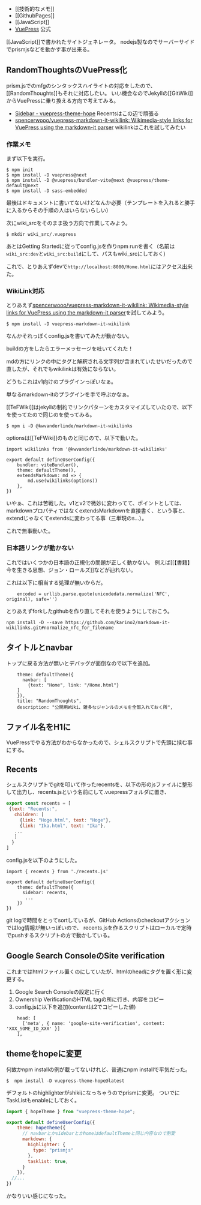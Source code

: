 - [[技術的なメモ]]
- [[GithubPages]]
- [[JavaScript]]
- [VuePress](https://v2.vuepress.vuejs.org/) 公式

[[JavaScript]]で書かれたサイトジェネレータ。
nodejs製なのでサーバーサイドでprismjsなどを動かす事が出来る。

## RandomThoughtsのVuePress化

prism.jsでのmfgのシンタックスハイライトの対応をしたので、[[RandomThoughts]]もそれに対応したい。
いい機会なのでJekyllの[[GitWiki]]からVuePressに乗り換える方向で考えてみる。

- [Sidebar - vuepress-theme-hope](https://theme-hope.vuejs.press/guide/layout/sidebar.html#string-format) Recentsはこの辺で頑張る
- [spencerwooo/vuepress-markdown-it-wikilink: Wikimedia-style links for VuePress using the markdown-it parser](https://github.com/spencerwooo/vuepress-markdown-it-wikilink) wikilinkはこれを試してみたい

### 作業メモ

まず以下を実行。

```
$ npm init
$ npm install -D vuepress@next
$ npm install -D @vuepress/bundler-vite@next @vuepress/theme-default@next
$ npm install -D sass-embedded
```

最後はドキュメントに書いてないけどなんか必要（テンプレートを入れると勝手に入るからその手順の人はいらないらしい）

次にwiki_srcをそのまま扱う方向で作業してみよう。

```
$ mkdir wiki_src/.vuepress
```

あとはGetting Startedに従ってconfig.jsを作りnpm runを書く（名前は`wiki_src:dev`と`wiki_src:build`にして、パスもwiki_srcにしておく)

これで、とりあえずdevで`http://localhost:8080/Home.html`にはアクセス出来た。

### WikiLink対応

とりあえず[spencerwooo/vuepress-markdown-it-wikilink: Wikimedia-style links for VuePress using the markdown-it parser](https://github.com/spencerwooo/vuepress-markdown-it-wikilink)を試してみよう。

```
$ npm install -D vuepress-markdown-it-wikilink
```

なんかそれっぽくconfig.jsを書いてみたが動かない。

buildの方をしたらエラーメッセージを吐いてくれた！

mdの方にリンクの中にタグと解釈される文字列が含まれていたせいだったので直したが、それでもwikilinkは有効にならない。

どうもこれはv1向けのプラグインっぽいなぁ。

単なるmarkdown-itのプラグインを手で呼ぶかなぁ。

[[TeFWiki]]はjekyllの制約でリンクパターンをカスタマイズしていたので、以下を使ってたので同じのを使ってみる。

```
$ npm i -D @kwvanderlinde/markdown-it-wikilinks
```

optionsは[[TeFWiki]]のものと同じので、以下で動いた。

```
import wikilinks from '@kwvanderlinde/markdown-it-wikilinks'

export default defineUserConfig({
    bundler: viteBundler(),
    theme: defaultTheme(),
    extendsMarkdown: md => {
        md.use(wikilinks(options))
    },
})
```

いやぁ、これは苦戦した。v1とv2で微妙に変わってて、ポイントとしては、markdownプロパティではなくextendsMarkdownを直接書く、という事と、
extendじゃなくてextendsに変わってる事（三単現のs…）。

これで無事動いた。

### 日本語リンクが動かない

これではいくつかの日本語の正規化の問題が正しく動かない。
例えば[[【書籍】今を生きる思想、ジョン・ロールズ]]などが辿れない。

これは以下に相当する処理が無いからだ。

```
    encoded = urllib.parse.quote(unicodedata.normalize('NFC', original), safe='')
```

とりあえずforkしたgithubを作り直してそれを使うようにしておこう。

```
npm install -D --save https://github.com/karino2/markdown-it-wikilinks.git#normalize_nfc_for_filename
```

## タイトルとnavbar

トップに戻る方法が無いとデバッグが面倒なので以下を追加。

```
    theme: defaultTheme({
      navbar: [
        {text: "Home", link: "/Home.html"}
    ]
    }),
    title: "RandomThoughts",
    description: "公開用Wiki、雑多なジャンルのメモを全部入れておく所",
```

## ファイル名をH1に

VuePressでやる方法がわからなかったので、シェルスクリプトで先頭に挟む事にする。

## Recents

シェルスクリプトでgitを叩いて作ったrecentsを、以下の形のjsファイルに整形して出力し、recents.jsという名前にして.vuepressフォルダに置き、

```js
export const recents = [
 {text: "Recents:",
   children: [
     {link: "Hoge.html", text: "Hoge"},
     {link: "Ika.html", text: "Ika"},
   ...
   ]
  }
]
```

config.jsを以下のようにした。

```
import { recents } from './recents.js'

export default defineUserConfig({
    theme: defaultTheme({
      sidebar: recents,
       ...
    })
})
```

git logで時間をとってsortしているが、GitHub Actionsのcheckoutアクションではlog情報が無いっぽいので、
recents.jsを作るスクリプトはローカルで定時でpushするスクリプトの方で動かしている。

## Google Search ConsoleのSite verification

これまではhtmlファイル置くのにしていたが、htmlのheadにタグを置く形に変更する。

1. Google Search Consoleの設定に行く
2. Ownership VerificationのHTML tagの所に行き、内容をコピー
3. config.jsに以下を追加(contentは2でコピーした値)

```
    head: [
      ['meta', { name: 'google-site-verification', content: 'XXX_SOME_ID_XXX' }]
    ],
```

## themeをhopeに変更

何故かnpm installの例が載ってないけれど、普通にnpm installで平気だった。

```
$  npm install -D vuepress-theme-hope@latest
```

デフォルトのhighlighterがshikiになっちゃうのでprismに変更。
ついでにTaskListもenableにしておく。

```js
import { hopeTheme } from "vuepress-theme-hope";

export default defineUserConfig({
    theme: hopeTheme({
      // navbarとかsidebarとかhomeはdefaultThemeと同じ内容なので割愛
      markdown: {
        highlighter: {
          type: "prismjs"
        },
        tasklist: true,
      }
    }),
  //...
})
```

かなりいい感じになった。